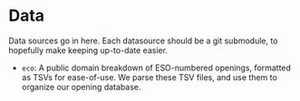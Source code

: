 # Data

Data sources go in here. Each datasource should be a git submodule, to hopefully
make keeping up-to-date easier.

- `eco`: A public domain breakdown of ESO-numbered openings, formatted as TSVs
  for ease-of-use. We parse these TSV files, and use them to organize our
  opening database.
